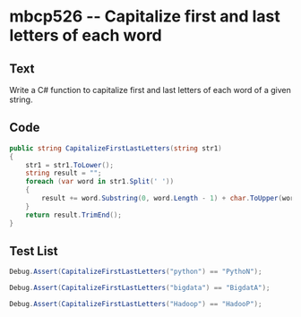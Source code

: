 # mbcp526 -- Capitalize first and last letters of each word

## Text

Write a C# function to capitalize first and last letters of each word of a given string.

## Code

```csharp
public string CapitalizeFirstLastLetters(string str1)
{
    str1 = str1.ToLower();
    string result = "";
    foreach (var word in str1.Split(' '))
    {
        result += word.Substring(0, word.Length - 1) + char.ToUpper(word[word.Length - 1]) + " ";
    }
    return result.TrimEnd();
}
```

## Test List

```csharp
Debug.Assert(CapitalizeFirstLastLetters("python") == "PythoN");
```

```csharp
Debug.Assert(CapitalizeFirstLastLetters("bigdata") == "BigdatA");
```

```csharp
Debug.Assert(CapitalizeFirstLastLetters("Hadoop") == "HadooP");
```
